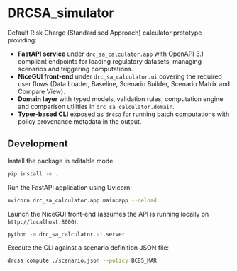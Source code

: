 # DRCSA_simulator

Default Risk Charge (Standardised Approach) calculator prototype providing:

* **FastAPI service** under ``drc_sa_calculator.app`` with OpenAPI 3.1 compliant
  endpoints for loading regulatory datasets, managing scenarios and triggering
  computations.
* **NiceGUI front-end** under ``drc_sa_calculator.ui`` covering the required
  user flows (Data Loader, Baseline, Scenario Builder, Scenario Matrix and
  Compare View).
* **Domain layer** with typed models, validation rules, computation engine and
  comparison utilities in ``drc_sa_calculator.domain``.
* **Typer-based CLI** exposed as ``drcsa`` for running batch computations with
  policy provenance metadata in the output.

## Development

Install the package in editable mode:

```bash
pip install -e .
```

Run the FastAPI application using Uvicorn:

```bash
uvicorn drc_sa_calculator.app.main:app --reload
```

Launch the NiceGUI front-end (assumes the API is running locally on
``http://localhost:8000``):

```bash
python -m drc_sa_calculator.ui.server
```

Execute the CLI against a scenario definition JSON file:

```bash
drcsa compute ./scenario.json --policy BCBS_MAR
```
